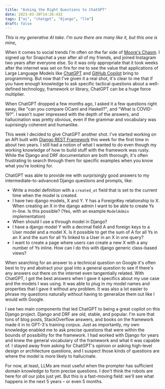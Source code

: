 ```yaml
---
title: "Asking the Right Questions to ChatGPT"
date: 2023-03-30T14:26:43Z
tags: ["ai", "chatgpt", "django", "llm"]
draft: false
---
```


_This is my generative AI take. I'm sure there are many like it, but this one is mine[.](https://www.usmcu.edu/Research/Marine-Corps-History-Division/Frequently-Requested-Topics/Marines-Rifle-Creed/)_

When it comes to social trends I'm often on the far side of [Moore's Chasm](https://en.wikipedia.org/wiki/Crossing_the_Chasm). I signed up for Snapchat a year after all of my friends, and joined Instagram two years after everyone else. So it was only appropriate that it took weeks after the internet was set on fire for me to see the value that applications of Large Language Models like [ChatGPT](https://openai.com/blog/chatgpt) and [GitHub Copilot](https://github.com/features/copilot) bring to programming. But now that I've given it a real shot, it's clear to me that if you have enough knowledge to ask specific tactical questions about a well-defined technology, framework or library, ChatGPT can be a huge force multiplier.

<!--more-->

When ChatGPT dropped a few months ago, I asked it a few questions right away, like "can you compare OCaml and Haskell?", and "What is COVID-19?". I wasn't super impressed with the depth of the answers, and hallucination was pretty obvious, even if the grammar and vocabulary was suprisingly coherent and humanlike.

This week I decided to give ChatGPT another shot. I've started working on an API built with [Django REST Framework](https://www.django-rest-framework.org) this week for the first time in about two years. I still had a notion of what I wanted to do even though my working knowledge of how to build stuff with the framework was rusty. While the Django and DRF documentation are both thorough, it's often frustrating to search through them for specific examples when you know what you're looking for.

ChatGPT was able to provide me with surprisingly good answers to my intermediate-to-advanced Django questions and prompts, like:

- Write a model definition with a `created_at` field that is set to the current time when the model is created.
- I have two django models, X and Y. Y has a ForeignKey relationship to X. When creating an X in the django admin I want to be able to create Ys in-line. Is this possible? (Yes, with an example `ModelAdmin` implementation)
- When should I use a through model in Django?
- I have a django model Y with a decimal field A and foreign keys to a User model and a model X. Is it possible to get the sum of A for all Ys in an X and the sum for all Ys linked to a User in an X in one query?
- I want to create a page where users can create a new X with a any number of Ys inline. How can I do this with django generic class-based views?

When searching for an answer to a technical question on Google it's often best to try and abstract your goal into a general question to see if there's any answers out there on the internet even tangentially related. With ChatGPT, I got the best answers when I gave it specifics about my use case and the models I was using. It was able to plug in my model names and properties that I gave it without any problem. It was also a lot easier to phrase my questions naturally without having to generalize them out like I would with Google.

I see two main components that led ChatGPT to being a great copilot on this Django project. Django and DRF are old, stable, and popular. I'm sure that tons of blog posts, StackOverflow answers, and books on the framework made it in to GPT-3's training corpus. Just as importantly, my own knowledge enabled me to ask precise questions that were within the bounds of possibility for the framework. I had worked with Django for years and knew the general vocabulary of the framework and what it was capable of. I stayed away from asking for ChatGPT's opinion or asking high-level design or architecture questions, and I suspect those kinds of questions are where the model is more likely to hallucinate.

For now, at least, LLMs are most useful when the prompter has sufficient domain knowledge to form precise questions. I don't think the robots are here for _all_ our jobs just yet. But this is a fast-moving field: we'll see what happens in the next 5 years – or even 5 months.
